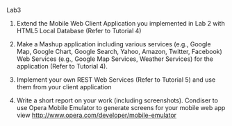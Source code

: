 Lab3

1. Extend the Mobile Web Client Application you implemented in Lab 2 with HTML5 Local Database (Refer to Tutorial 4) 

2. Make a Mashup application including various services (e.g., Google Map, Google Chart, Google Search, Yahoo, Amazon, Twitter, Facebook) Web Services (e.g., Google Map Services, Weather Services) for the application (Refer to Tutorial 4).

3. Implement your own REST Web Services (Refer to Tutorial 5) and use them from your client application

4. Write a short report on your work (including screenshots). Condiser to use Opera Mobile Emulator to generate screens for your mobile web app view http://www.opera.com/developer/mobile-emulator